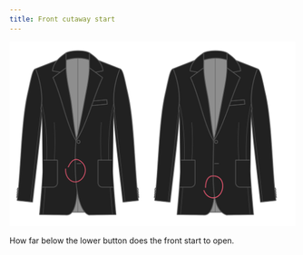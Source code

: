 ```yaml
---
title: Front cutaway start
---
```


![Front cutaway start](frontcutawaystart.svg)

How far below the lower button does the front start to open.
